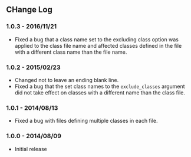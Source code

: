 ## CHange Log

### 1.0.3 - 2016/11/21 
- Fixed a bug that a class name set to the excluding class option was applied to the class file name and affected classes defined in the file with a different class name than the file name.
 
### 1.0.2 - 2015/02/23 
- Changed not to leave an ending blank line.
- Fixed a bug that the set class names to the `exclude_classes` argument did not take effect on classes with a different name than the class file.

### 1.0.1 - 2014/08/13
- Fixed a bug with files defining multiple classes in each file.

### 1.0.0 - 2014/08/09
- Initial release
